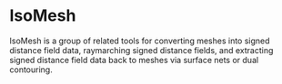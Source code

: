 # IsoMesh
IsoMesh is a group of related tools for converting meshes into signed distance field data, raymarching signed distance fields, and extracting signed distance field data back to meshes via surface nets or dual contouring.
